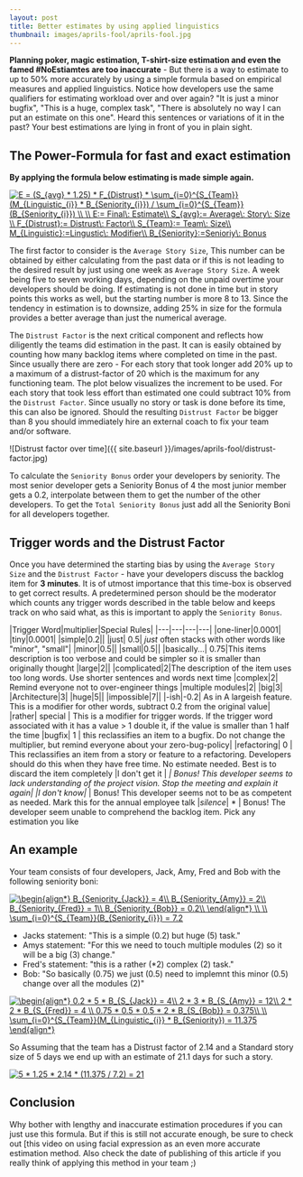 ```yaml
---
layout: post
title: Better estimates by using applied linguistics
thumbnail: images/aprils-fool/aprils-fool.jpg
---
```


**Planning poker, magic estimation, T-shirt-size estimation and even the famed \#NoEstiamtes are too inaccurate** - But there is a way to estimate to up to 50% more accurately by using a simple formula  based on empirical measures and applied linguistics. Notice how developers use the same qualifiers for estimating workload over and over again? "It is just a minor bugfix", "This is a huge, complex task", "There is absolutely no way I can put an estimate on this one". Heard this sentences or variations of it in the past? Your best estimations are lying in front of you in plain sight. 

## The Power-Formula for fast and exact estimation
**By applying the formula below estimating is made simple again.** 

<a href="https://www.codecogs.com/eqnedit.php?latex=\bg_white&space;E&space;=&space;(S_{avg}&space;*&space;1.25)&space;*&space;F_{Distrust}&space;*&space;\sum_{i=0}^{S_{Team}}(M_{Linguistic_{i}}&space;*&space;B_{Seniority_{i}})&space;/&space;\sum_{i=0}^{S_{Team}}(B_{Seniority_{i}})&space;\\&space;\\&space;E:=&space;Final\:&space;Estimate\\&space;S_{avg}:=&space;Average\:&space;Story\:&space;Size&space;\\&space;F_{Distrust}:=&space;Distrust\:&space;Factor\\&space;S_{Team}:=&space;Team\:&space;Size\\&space;M_{Linguistic}:=Lingustic\:&space;Modifier\\&space;B_{Seniority}:=Senioriy\:&space;Bonus" target="_blank"><img src="https://latex.codecogs.com/gif.latex?\bg_white&space;E&space;=&space;(S_{avg}&space;*&space;1.25)&space;*&space;F_{Distrust}&space;*&space;\sum_{i=0}^{S_{Team}}(M_{Linguistic_{i}}&space;*&space;B_{Seniority_{i}})&space;/&space;\sum_{i=0}^{S_{Team}}(B_{Seniority_{i}})&space;\\&space;\\&space;E:=&space;Final\:&space;Estimate\\&space;S_{avg}:=&space;Average\:&space;Story\:&space;Size&space;\\&space;F_{Distrust}:=&space;Distrust\:&space;Factor\\&space;S_{Team}:=&space;Team\:&space;Size\\&space;M_{Linguistic}:=Lingustic\:&space;Modifier\\&space;B_{Seniority}:=Senioriy\:&space;Bonus" title="E = (S_{avg} * 1.25) * F_{Distrust} * \sum_{i=0}^{S_{Team}}(M_{Linguistic_{i}} * B_{Seniority_{i}}) / \sum_{i=0}^{S_{Team}}(B_{Seniority_{i}}) \\ \\ E:= Final\: Estimate\\ S_{avg}:= Average\: Story\: Size \\ F_{Distrust}:= Distrust\: Factor\\ S_{Team}:= Team\: Size\\ M_{Linguistic}:=Lingustic\: Modifier\\ B_{Seniority}:=Senioriy\: Bonus" /></a>

The first factor to consider is the ```Average Story Size```, This number can be obtained by either calculating from the past data or if this is not leading to the desired result by just using one week as ```Average Story Size```. A week being five to seven working days, depending on the unpaid overtime your developers should be doing. If estimating is not done in time but in story points this works as well, but the starting number is more 8 to 13. Since the tendency in estimation is to downsize, adding 25% in size for the formula provides a better average than just the numerical average.  

The ```Distrust Factor``` is the next critical component and reflects how diligently the teams did estimation in the past. It can is easily obtained by counting how many backlog items where completed on time in the past. Since usually there are zero  - For each story that took longer add 20% up to a maximum of a distrust-factor of 20 which is the maximum for any functioning team. The plot below visualizes the increment to be used. For each story that took less effort than estimated one could subtract 10% from the ```Distrust Factor```. Since usually no story or task is done before its time, this can also be ignored. Should the resulting ```Distrust Factor``` be bigger than 8 you should immediately hire an external coach to fix your team and/or software. 

![Distrust factor over time]({{ site.baseurl }}/images/aprils-fool/distrust-factor.jpg) 

To calculate the ```Seniority Bonus``` order your developers by seniority. The most senior developer gets a Seniority Bonus of 4 the most junior member gets a 0.2, interpolate between them to get the number of the other developers. To get the ```Total Seniority Bonus``` just add all the Seniority Boni for all developers together.

## Trigger words and the Distrust Factor

Once you have determined the starting bias by using the ```Average Story Size``` and the ```Distrust Factor``` - have your developers discuss the backlog item for **3 minutes**. It is of utmost importance that this time-box is observed to get correct results. A predetermined person should be the moderator which counts any trigger words described in the table below and keeps track on who said what, as this is important to apply the ```Seniority Bonus```.

|Trigger Word|multiplier|Special Rules|
|---|---|---|---|
|one-liner|0.0001|
|tiny|0.0001|
|simple|0.2||
|just| 0.5| *just* often stacks with other words like "minor", "small"|
|minor|0.5||
|small|0.5||
|basically...| 0.75|This items description is too verbose and could be simpler so it is smaller than originally thought
|large|2||
|complicated|2|The description of the item uses too long words. Use shorter sentences and words next time
|complex|2| Remind everyone not to over-engineer things
|multiple modules|2|
|big|3|
|Architecture|3|
|huge|5||
|impossible|7|| 
|-ish|-0.2| As in  A largeish feature. This is a modifier for other words, subtract 0.2 from the original value|
|rather| special | This is a modifier for trigger words. If the trigger word associated with it has a value > 1 double it, if the value is smaller than 1 half the time
|bugfix| 1 | this reclassifies an item to a bugfix. Do not change the multiplier, but remind everyone about your zero-bug-policy|
|refactoring| 0 | This reclassifies an item from a story or feature to a refactoring. Developers should do this when they have free time. No estimate needed. Best is to discard the item completely
|I don't get it | *| Bonus! This developer seems to lack understanding of the project vision. Stop the meeting and explain it again|
|I don't know|* | Bonus! This developer seems not to be as competent as needed. Mark this for the annual employee talk
|*silence*| * | Bonus! The developer seem unable to comprehend the backlog item. Pick any estimation you like

## An example

Your team consists of four developers, Jack, Amy, Fred and Bob with the following seniority boni:

<a href="https://www.codecogs.com/eqnedit.php?latex=\inline&space;\bg_white&space;\begin{align*}&space;B_{Seniority_{Jack}}&space;=&space;4\\&space;B_{Seniority_{Amy}}&space;=&space;2\\&space;B_{Seniority_{Fred}}&space;=&space;1\\&space;B_{Seniority_{Bob}}&space;=&space;0.2\\&space;\end{align*}&space;\\&space;\\&space;\sum_{i=0}^{S_{Team}}(B_{Seniority_{i}})&space;=&space;7.2" target="_blank"><img src="https://latex.codecogs.com/gif.latex?\inline&space;\bg_white&space;\begin{align*}&space;B_{Seniority_{Jack}}&space;=&space;4\\&space;B_{Seniority_{Amy}}&space;=&space;2\\&space;B_{Seniority_{Fred}}&space;=&space;1\\&space;B_{Seniority_{Bob}}&space;=&space;0.2\\&space;\end{align*}&space;\\&space;\\&space;\sum_{i=0}^{S_{Team}}(B_{Seniority_{i}})&space;=&space;7.2" title="\begin{align*} B_{Seniority_{Jack}} = 4\\ B_{Seniority_{Amy}} = 2\\ B_{Seniority_{Fred}} = 1\\ B_{Seniority_{Bob}} = 0.2\\ \end{align*} \\ \\ \sum_{i=0}^{S_{Team}}(B_{Seniority_{i}}) = 7.2" /></a>

* Jacks statement: "This is a simple (0.2) but huge (5) task."
* Amys statement: "For this we need to touch multiple modules (2) so it will be a big (3) change."
* Fred's statement: "this is a rather (*2) complex (2) task."
* Bob: "So basically (0.75) we just (0.5) need to implemnt this minor (0.5) change over all the modules (2)"

<a href="https://www.codecogs.com/eqnedit.php?latex=\inline&space;\bg_white&space;\begin{align*}&space;0.2&space;*&space;5&space;*&space;B_{S_{Jack}}&space;=&space;4\\&space;2&space;*&space;3&space;*&space;B_{S_{Amy}}&space;=&space;12\\&space;2&space;*&space;2&space;*&space;B_{S_{Fred}}&space;=&space;4&space;\\&space;0.75&space;*&space;0.5&space;*&space;0.5&space;*&space;2&space;*&space;B_{S_{Bob}}&space;=&space;0.375\\&space;\\&space;\sum_{i=0}^{S_{Team}}(M_{Linguistic_{i}}&space;*&space;B_{Seniority})&space;=&space;11.375&space;\end{align*}" target="_blank"><img src="https://latex.codecogs.com/gif.latex?\inline&space;\bg_white&space;\begin{align*}&space;0.2&space;*&space;5&space;*&space;B_{S_{Jack}}&space;=&space;4\\&space;2&space;*&space;3&space;*&space;B_{S_{Amy}}&space;=&space;12\\&space;2&space;*&space;2&space;*&space;B_{S_{Fred}}&space;=&space;4&space;\\&space;0.75&space;*&space;0.5&space;*&space;0.5&space;*&space;2&space;*&space;B_{S_{Bob}}&space;=&space;0.375\\&space;\\&space;\sum_{i=0}^{S_{Team}}(M_{Linguistic_{i}}&space;*&space;B_{Seniority})&space;=&space;11.375&space;\end{align*}" title="\begin{align*} 0.2 * 5 * B_{S_{Jack}} = 4\\ 2 * 3 * B_{S_{Amy}} = 12\\ 2 * 2 * B_{S_{Fred}} = 4 \\ 0.75 * 0.5 * 0.5 * 2 * B_{S_{Bob}} = 0.375\\ \\ \sum_{i=0}^{S_{Team}}(M_{Linguistic_{i}} * B_{Seniority}) = 11.375 \end{align*}" /></a>

So Assuming that the team has a Distrust factor of 2.14 and a Standard story size of 5 days we end up with an estimate of 21.1 days for such a story. 

<a href="https://www.codecogs.com/eqnedit.php?latex=\inline&space;\bg_white&space;5&space;*&space;1.25&space;*&space;2.14&space;*&space;(11.375&space;/&space;7.2)&space;=&space;21" target="_blank"><img src="https://latex.codecogs.com/gif.latex?\inline&space;\bg_white&space;5&space;*&space;1.25&space;*&space;2.14&space;*&space;(11.375&space;/&space;7.2)&space;=&space;21" title="5 * 1.25 * 2.14 * (11.375 / 7.2) = 21" /></a>


## Conclusion

Why bother with lengthy and inaccurate estimation procedures if you can just use this formula. But if this is still not accurate enough, be sure to check out [this video on using facial expression as an even more accurate estimation method. Also check the date of publishing of this article if you really think of applying this method in your team ;)




